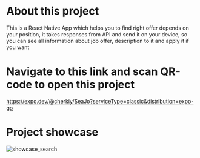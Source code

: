 # About this project

This is a React Native App which helps you to find right offer depends on your position, it takes responses from API and send it on your device, so you can see all information about job offer, description to it and apply it if you want

# Navigate to this link and scan QR-code to open this project

https://expo.dev/@cherkiy/SeaJo?serviceType=classic&distribution=expo-go


# Project showcase


![showcase_search](https://github.com/Stcher/React-Native-WeatherApp/assets/57531556/c32ac8ee-520e-4274-8413-f11748dac2b4)
